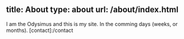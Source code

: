 title: About
type: about
url: /about/index.html
---
I am the Odysimus and this is my site. In the comming days (weeks, or months).
[contact]:/contact
